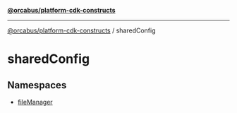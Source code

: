 [**@orcabus/platform-cdk-constructs**](../../../README.md)

***

[@orcabus/platform-cdk-constructs](../../../README.md) / sharedConfig

# sharedConfig

## Namespaces

- [fileManager](namespaces/fileManager/README.md)
